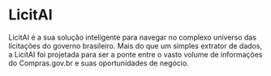 # LicitAI
LicitAI é a sua solução inteligente para navegar no complexo universo das licitações do governo brasileiro. Mais do que um simples extrator de dados, a LicitAI foi projetada para ser a ponte entre o vasto volume de informações do Compras.gov.br e suas oportunidades de negócio.
